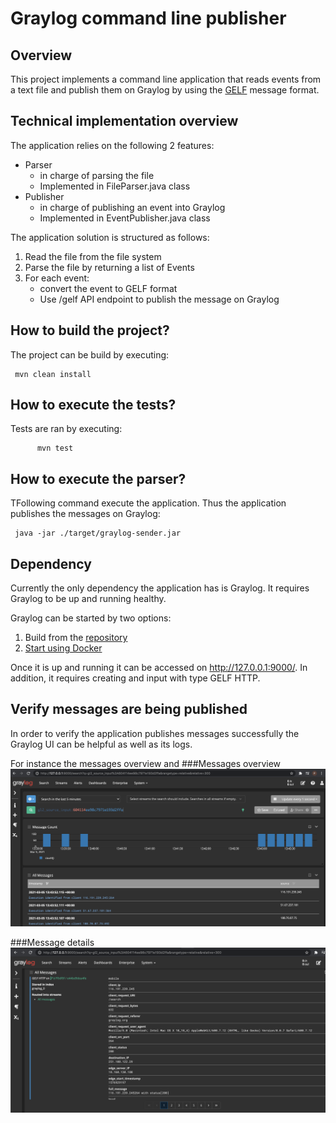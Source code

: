 # Graylog command line publisher

## Overview
This project implements a command line application that reads events from a text file and publish them on Graylog by 
using the [GELF](https://docs.graylog.org/en/4.0/pages/gelf.html) message format.

## Technical implementation overview
The application relies on the following 2 features:
 - Parser 
   - in charge of parsing the file
   - Implemented in FileParser.java class 
 - Publisher
    - in charge of publishing an event into Graylog
    - Implemented in EventPublisher.java class 
  
The application solution is structured as follows:

1. Read the file from the file system
2. Parse the file by returning a list of Events
3. For each event:
    * convert the event to GELF format
    * Use /gelf API endpoint to publish the message on Graylog

## How to build the project?
The project can be build by executing:
    
     mvn clean install 

## How to execute the tests?
Tests are ran by executing:
         
          mvn test
          
## How to execute the parser?
TFollowing command execute the application. Thus the application publishes the messages on Graylog:
    
     java -jar ./target/graylog-sender.jar

## Dependency
Currently the only dependency the application has is Graylog. It requires Graylog to be up and running healthy.

Graylog can be started by two options:

1. Build from the [repository](https://github.com/Graylog2/graylog2-server)
2. [Start using Docker](https://docs.graylog.org/en/4.0/pages/installation/docker.html)

Once it is up and running it can be accessed on http://127.0.0.1:9000/. In addition, it requires creating and input with type GELF HTTP.
## Verify messages are being published
In order to verify the application publishes messages successfully the Graylog UI can be helpful as well as its logs.

For instance the messages overview and
###Messages overview
![Messages overview](src/main/resources/images/messages_overview.png)

###Message details
![Message details](src/main/resources/images/message_detail.png)
